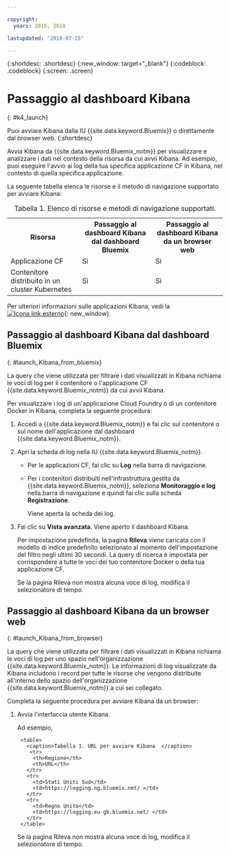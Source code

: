 ```yaml
---

copyright:
  years: 2015, 2018

lastupdated: "2018-07-25"

---
```


{:shortdesc: .shortdesc}
{:new_window: target="_blank"}
{:codeblock: .codeblock}
{:screen: .screen}


# Passaggio al dashboard Kibana
{: #k4_launch}

Puoi avviare Kibana dalla IU {{site.data.keyword.Bluemix}} o direttamente dal browser web.
{:shortdesc}

Avvia Kibana da {{site.data.keyword.Bluemix_notm}} per visualizzare e analizzare i dati nel contesto della risorsa da cui avvii Kibana. Ad esempio, puoi eseguire l'avvio ai log della tua specifica applicazione CF in Kibana, nel contesto di quella specifica applicazione.

La seguente tabella elenca le risorse e il metodo di navigazione supportato per avviare Kibana:

<table>
<caption>Tabella 1. Elenco di risorse e metodi di navigazione supportati. </caption>
  <tr>
    <th>Risorsa</th>
    <th>Passaggio al dashboard Kibana dal dashboard Bluemix</th>
    <th>Passaggio al dashboard Kibana da un browser web</th>
  <tr>
  <tr>
    <td>Applicazione CF</td>
    <td>Sì</td>
    <td>Sì</td>
  <tr>  
  <tr>
    <td>Contenitore distribuito in un cluster Kubernetes</td>
    <td>Sì</td>
    <td>Sì</td>
  <tr>  
</table>

Per ulteriori informazioni sulle applicazioni Kibana, vedi la [ ![Icona link esterno](../../../icons/launch-glyph.svg "Icona link esterno")](https://www.elastic.co/guide/en/kibana/4.1/index.html){: new_window}.
    

##  Passaggio al dashboard Kibana dal dashboard Bluemix
{: #launch_Kibana_from_bluemix}

La query che viene utilizzata per filtrare i dati visualizzati in Kibana richiama le voci di log per il contenitore o l'applicazione CF {{site.data.keyword.Bluemix_notm}} da cui avvii Kibana.

Per visualizzare i log di un'applicazione Cloud Foundry o di un contenitore Docker in Kibana, completa la seguente procedura:

1. Accedi a {{site.data.keyword.Bluemix_notm}} e fai clic sul contenitore o sul nome dell'applicazione dal dashboard {{site.data.keyword.Bluemix_notm}}. 
    
2. Apri la scheda di log nella IU {{site.data.keyword.Bluemix_notm}}.

    * Per le applicazioni CF, fai clic su **Log** nella barra di navigazione. 
    * Per i contenitori distribuiti nell'infrastruttura gestita da {{site.data.keyword.Bluemix_notm}}, seleziona **Monitoraggio e log** nella barra di navigazione e quindi fai clic sulla scheda **Registrazione**. 
    
        Viene aperta la scheda dei log.  

3. Fai clic su **Vista avanzata**. Viene aperto il dashboard Kibana.

    Per impostazione predefinita, la pagina **Rileva** viene caricata con il modello di indice predefinito selezionato al momento dell'impostazione del filtro negli ultimi 30 secondi. La query di ricerca è impostata per corrispondere a tutte le voci del tuo contenitore Docker o della tua applicazione CF.

    Se la pagina Rileva non mostra alcuna voce di log, modifica il selezionatore di tempo. 


##  Passaggio al dashboard Kibana da un browser web
{: #launch_Kibana_from_browser}

La query che viene utilizzata per filtrare i dati visualizzati in Kibana richiama le voci di log per uno spazio nell'organizzazione {{site.data.keyword.Bluemix_notm}}. Le informazioni di log visualizzate da Kibana includono i record per
tutte le risorse che vengono distribuite all'interno dello spazio dell'organizzazione {{site.data.keyword.Bluemix_notm}} a cui sei collegato.

Completa la seguente procedura per avviare Kibana da un browser:

1. Avvia l'interfaccia utente Kibana.
    
    Ad esempio, 
      
        <table>
          <caption>Tabella 1. URL per avviare Kibana  </caption>
           <tr>
            <th>Regione</th>
            <th>URL</th>
          </tr>
          <tr>
            <td>Stati Uniti Sud</td>
            <td>https://logging.ng.bluemix.net/ </td>
          </tr>
          <tr>
            <td>Regno Unito</td>
            <td>https://logging.eu-gb.bluemix.net/ </td>
          </tr>
        </table>

    Se la pagina Rileva non mostra alcuna voce di log, modifica il selezionatore di tempo. 

